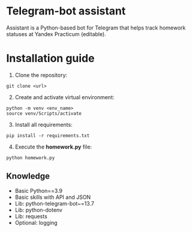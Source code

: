 # Telegram-bot assistant

Assistant is a Python-based bot for Telegram that helps track homework statuses
 at Yandex Practicum (editable). 

# Installation guide
1. Clone the repository:
```
git clone <url>
```
2. Create and activate virtual environment:
```
python -m venv <env_name>
source venv/Scripts/activate
```
3. Install all requirements:
```
pip install -r requirements.txt
```
4. Execute the **homework.py** file:
```
python homework.py
```

## Knowledge

- Basic Python==3.9
- Basic skills with API and JSON
- Lib: python-telegram-bot~=13.7
- Lib: python-dotenv
- Lib: requests
- Optional: logging